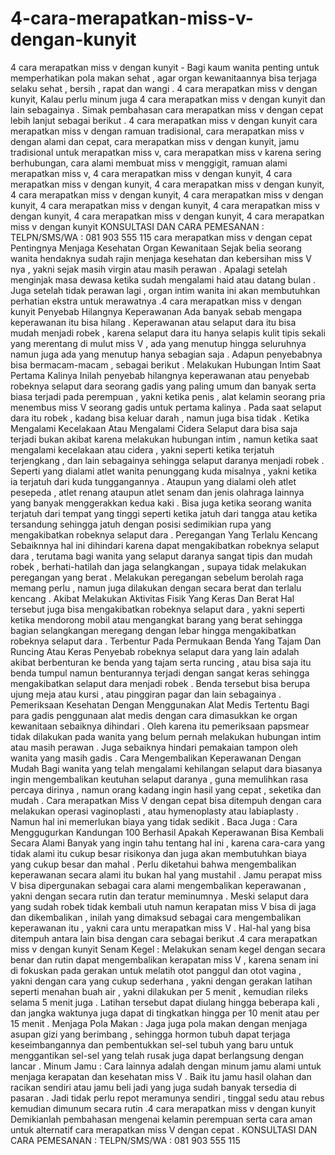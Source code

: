 # 4-cara-merapatkan-miss-v-dengan-kunyit
4 cara merapatkan miss v dengan kunyit - Bagi kaum wanita penting untuk memperhatikan pola makan sehat , agar organ kewanitaannya bisa terjaga selaku sehat , bersih , rapat dan wangi . 4 cara merapatkan miss v dengan kunyit, Kalau perlu minum juga 4 cara merapatkan miss v dengan kunyit dan lain sebagainya . Simak pembahasan cara merapatkan miss v dengan cepat lebih lanjut sebagai berikut .    4 cara merapatkan miss v dengan kunyit   cara merapatkan miss v dengan ramuan tradisional, cara merapatkan miss v dengan alami dan cepat, cara merapatkan miss v dengan kunyit, jamu tradisional untuk merapatkan miss v, cara merapatkan miss v karena sering berhubungan, cara alami membuat miss v menggigit, ramuan alami merapatkan miss v, 4 cara merapatkan miss v dengan kunyit, 4 cara merapatkan miss v dengan kunyit, 4 cara merapatkan miss v dengan kunyit, 4 cara merapatkan miss v dengan kunyit, 4 cara merapatkan miss v dengan kunyit, 4 cara merapatkan miss v dengan kunyit, 4 cara merapatkan miss v dengan kunyit, 4 cara merapatkan miss v dengan kunyit, 4 cara merapatkan miss v dengan kunyit     KONSULTASI DAN CARA PEMESANAN : TELPN/SMS/WA : 081 903 555 115    cara merapatkan miss v dengan cepat Pentingnya Menjaga Kesehatan Organ Kewanitaan  Sejak belia seorang wanita hendaknya sudah rajin menjaga kesehatan dan kebersihan miss V nya , yakni sejak masih virgin atau masih perawan . Apalagi setelah menginjak masa dewasa ketika sudah mengalami haid atau datang bulan . Juga setelah tidak perawan lagi , organ intim wanita ini akan membutuhkan perhatian ekstra untuk merawatnya .4 cara merapatkan miss v dengan kunyit  Penyebab Hilangnya Keperawanan  Ada banyak sebab mengapa keperawanan itu bisa hilang . Keperawanan atau selaput dara itu bisa mudah menjadi robek , karena selaput dara itu hanya selapis kulit tipis sekali yang merentang di mulut miss V , ada yang menutup hingga seluruhnya namun juga ada yang menutup hanya sebagian saja . Adapun penyebabnya bisa bermacam-macam , sebagai berikut .  Melakukan Hubungan Intim Saat Pertama Kalinya Inilah penyebab hilangnya keperawanan atau penyebab robeknya selaput dara seorang gadis yang paling umum dan banyak serta biasa terjadi pada perempuan , yakni ketika penis , alat kelamin seorang pria menembus miss V seorang gadis untuk pertama kalinya . Pada saat selaput dara itu robek , kadang bisa keluar darah , namun juga bisa tidak .  Ketika Mengalami Kecelakaan Atau Mengalami Cidera Selaput dara bisa saja terjadi bukan akibat karena melakukan hubungan intim , namun ketika saat mengalami kecelakaan atau cidera , yakni seperti ketika terjatuh terjengkang , dan lain sebagainya sehingga selaput daranya menjadi robek . Seperti yang dialami atlet wanita penunggang kuda misalnya , yakni ketika ia terjatuh dari kuda tunggangannya . Ataupun yang dialami oleh atlet pesepeda , atlet renang ataupun atlet senam dan jenis olahraga lainnya yang banyak menggerakkan kedua kaki . Bisa juga ketika seorang wanita terjatuh dari tempat yang tinggi seperti ketika jatuh dari tangga atau ketika tersandung sehingga jatuh dengan posisi sedimikian rupa yang mengakibatkan robeknya selaput dara .  Peregangan Yang Terlalu Kencang  Sebaiknnya hal ini dihindari karena dapat mengakibatkan robeknya selaput dara , terutama bagi wanita yang selaput daranya sangat tipis dan mudah robek , berhati-hatilah dan jaga selangkangan , supaya tidak melakukan peregangan yang berat . Melakukan peregangan sebelum berolah raga memang perlu , namun juga dilakukan dengan secara berat dan terlalu kencang .  Akibat Melakukan Aktivitas Fisik Yang Keras Dan Berat Hal tersebut juga bisa mengakibatkan robeknya selaput dara , yakni seperti ketika mendorong mobil atau mengangkat barang yang berat sehingga bagian selangkangan meregang dengan lebar hingga mengakibatkan robeknya selaput dara .  Terbentur Pada Permukaan Benda Yang Tajam Dan Runcing Atau Keras Penyebab robeknya selaput dara yang lain adalah akibat berbenturan ke benda yang tajam serta runcing , atau bisa saja itu benda tumpul namun benturannya terjadi dengan sangat keras sehingga mengakibatkan selaput dara menjadi robek . Benda tersebut bisa berupa ujung meja atau kursi , atau pinggiran pagar dan lain sebagainya .  Pemeriksaan Kesehatan Dengan Menggunakan Alat Medis Tertentu Bagi para gadis penggunaan alat medis dengan cara dimasukkan ke organ kewanitaan sebaiknya dihindari . Oleh karena itu pemeriksaan papsmear tidak dilakukan pada wanita yang belum pernah melakukan hubungan intim atau masih perawan . Juga sebaiknya hindari pemakaian tampon oleh wanita yang masih gadis .  Cara Mengembalikan Keperawanan Dengan Mudah  Bagi wanita yang telah mengalami kehilangan selaput dara biasanya ingin mengembalikan keutuhan selaput daranya , guna memulihkan rasa percaya dirinya , namun orang kadang ingin hasil yang cepat , seketika dan mudah . Cara merapatkan Miss V dengan cepat bisa ditempuh dengan cara melakukan operasi vaginoplasti , atau hymenoplasty atau labiaplasty . Namun hal ini memerlukan biaya yang tidak sedikit .  Baca Juga : Cara Menggugurkan Kandungan 100 Berhasil  Apakah Keperawanan Bisa Kembali Secara Alami  Banyak yang ingin tahu tentang hal ini , karena cara-cara yang tidak alami itu cukup besar risikonya dan juga akan membutuhkan biaya yang cukup besar dan mahal . Perlu diketahui bahwa mengembalikan keperawanan secara alami itu bukan hal yang mustahil . Jamu perapat miss V bisa dipergunakan sebagai cara alami mengembalikan keperawanan , yakni dengan secara rutin dan teratur meminumnya . Meski selaput dara yang sudah robek tidak kembali utuh namun kerapatan miss V bisa di jaga dan dikembalikan , inilah yang dimaksud sebagai cara mengembalikan keperawanan itu , yakni cara untu merapatkan miss V . Hal-hal yang bisa ditempuh antara lain bisa dengan cara sebagai berikut .4 cara merapatkan miss v dengan kunyit  Senam Kegel : Melakukan senam kegel dengan secara benar dan rutin dapat mengembalikan kerapatan miss V , karena senam ini di fokuskan pada gerakan untuk melatih otot panggul dan otot vagina , yakni dengan cara yang cukup sederhana , yakni dengan gerakan latihan seperti menahan buah air , yakni dilakukan per 5 menit , kemudian rileks selama 5 menit juga . Latihan tersebut dapat diulang hingga beberapa kali , dan jangka waktunya juga dapat di tingkatkan hingga per 10 menit atau per 15 menit .  Menjaga Pola Makan : Jaga juga pola makan dengan menjaga asupan gizi yang berimbang , sehingga hormon tubuh dapat terjaga keseimbangannya dan pembentukkan sel-sel tubuh yang baru untuk menggantikan sel-sel yang telah rusak juga dapat berlangsung dengan lancar .  Minum Jamu : Cara lainnya adalah dengan minum jamu alami untuk menjaga kerapatan dan kesehatan miss V . Baik itu jamu hasil olahan dan racikan sendiri atau jamu beli jadi yang juga sudah banyak tersedia di pasaran . Jadi tidak perlu repot meramunya sendiri , tinggal sedu atau rebus kemudian dimunum secara rutin .4 cara merapatkan miss v dengan kunyit   Demikianlah pembahasan mengenai kelamin perempuan serta cara aman untuk alternatif cara merapatkan miss V dengan cepat .  KONSULTASI DAN CARA PEMESANAN : TELPN/SMS/WA : 081 903 555 115
